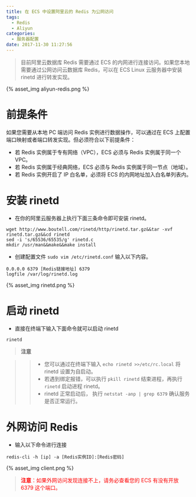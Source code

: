 ```yaml
---
title: 在 ECS 中设置阿里云的 Redis 为公网访问
tags:
  - Redis
  - Aliyun
categories:
  - 服务器配置
date: 2017-11-30 11:27:56
---
```


> 目前阿里云数据库 Redis 需要通过 ECS 的内网进行连接访问。如果您本地需要通过公网访问云数据库 Redis，可以在 ECS Linux 云服务器中安装 rinetd 进行转发实现。

{% asset_img aliyun-redis.png %}<!-- more -->

# 前提条件

如果您需要从本地 PC 端访问 Redis 实例进行数据操作，可以通过在 ECS 上配置端口映射或者端口转发实现。但必须符合以下前提条件：

* 若 Redis 实例属于专有网络（VPC），ECS 必须与 Redis 实例属于同一个 VPC。
* 若 Redis 实例属于经典网络，ECS 必须与 Redis 实例属于同一节点（地域）。
* 若 Redis 实例开启了 IP 白名单，必须将 ECS 的内网地址加入白名单列表内。

# 安装 rinetd

* 在你的阿里云服务器上执行下面三条命令即可安装 rinetd。

```
wget http://www.boutell.com/rinetd/http/rinetd.tar.gz&&tar -xvf rinetd.tar.gz&&cd rinetd
sed -i 's/65536/65535/g' rinetd.c	
mkdir /usr/man&&make&&make install
```

* 创建配置文件 `sudo vim /etc/rinetd.conf` 输入以下内容。

```
0.0.0.0 6379 [Redis链接地址] 6379
logfile /var/log/rinetd.log
```

{% asset_img rinetd.png %}

# 启动 rinetd

* 直接在终端下输入下面命令就可以启动 rinetd

```
rinetd
```
> **注意**

>> * 您可以通过在终端下输入 `echo rinetd >>/etc/rc.local` 将 rinetd 设置为自启动。
>> * 若遇到绑定报错，可以执行 `pkill rinetd` 结束进程，再执行 `rinetd` 启动进程 rinetd。
>> * rinetd 正常启动后， 执行 `netstat -anp | grep 6379` 确认服务是否正常运行。

# 外网访问 Redis

* 输入以下命令进行连接

```
redis-cli -h [ip] -a [Redis实例ID]:[Redis密码]
```

{% asset_img client.png %}

> <font color="red"> **注意**：如果外网访问发现连接不上，请务必查看您的 ECS 有没有开放 6379 这个端口。</font>